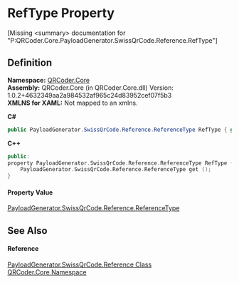 # RefType Property


\[Missing &lt;summary&gt; documentation for "P:QRCoder.Core.PayloadGenerator.SwissQrCode.Reference.RefType"\]



## Definition
**Namespace:** <a href="N_QRCoder_Core.md">QRCoder.Core</a>  
**Assembly:** QRCoder.Core (in QRCoder.Core.dll) Version: 1.0.2+4632349aa2a984532af965c24d83952cef07f5b3  
**XMLNS for XAML:** Not mapped to an xmlns.

**C#**
``` C#
public PayloadGenerator.SwissQrCode.Reference.ReferenceType RefType { get; }
```
**C++**
``` C++
public:
property PayloadGenerator.SwissQrCode.Reference.ReferenceType RefType {
	PayloadGenerator.SwissQrCode.Reference.ReferenceType get ();
}
```



#### Property Value
<a href="T_QRCoder_Core_PayloadGenerator_SwissQrCode_Reference_ReferenceType.md">PayloadGenerator.SwissQrCode.Reference.ReferenceType</a>

## See Also


#### Reference
<a href="T_QRCoder_Core_PayloadGenerator_SwissQrCode_Reference.md">PayloadGenerator.SwissQrCode.Reference Class</a>  
<a href="N_QRCoder_Core.md">QRCoder.Core Namespace</a>  
